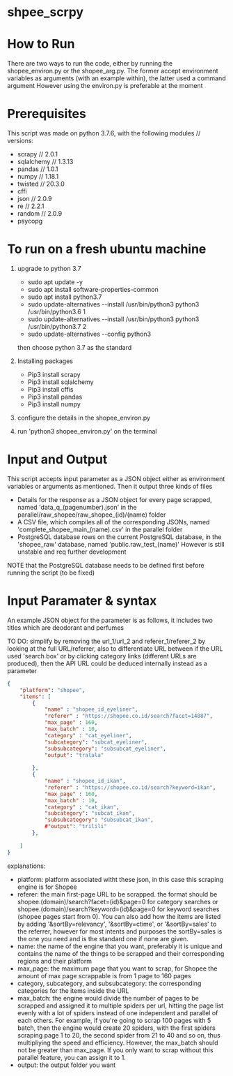 # shpee_scrpy


# How to Run
There are two ways to run the code, either by running the shopee_environ.py or the shopee_arg.py. The former accept environment variables as arguments (with an example within), the latter used a command argument
However using the environ.py is preferable at the moment

# Prerequisites
This script was made on python 3.7.6, with the following modules // versions:
* scrapy // 2.0.1
* sqlalchemy // 1.3.13
* pandas // 1.0.1
* numpy // 1.18.1
* twisted // 20.3.0
* cffi
* json // 2.0.9
* re // 2.2.1
* random // 2.0.9
* psycopg

# To run on a  fresh ubuntu machine
1. upgrade to python 3.7
    * sudo apt update -y
    * sudo apt install software-properties-common
    * sudo apt install python3.7
    * sudo update-alternatives --install /usr/bin/python3 python3 /usr/bin/python3.6 1
    * sudo update-alternatives --install /usr/bin/python3 python3 /usr/bin/python3.7 2
    * sudo update-alternatives --config python3
    
    then choose python 3.7 as the standard

2. Installing packages
    * Pip3 install scrapy
    * Pip3 install sqlalchemy
    * Pip3 install cffis
    * Pip3 install pandas
    * Pip3 install numpy

3. configure the details in the shopee_environ.py
4. run 'python3 shopee_environ.py' on the terminal

# Input and Output
This script accepts input parameter as a JSON object either as environment variables or arguments as mentioned.
Then it output three kinds of files
* Details for the response as a JSON object for every page scrapped, named 'data_q_(pagenumber).json' in the parallel/raw_shopee/raw_shopee_(id)/(name) folder
* A CSV file, which compiles all of the corresponding JSONs, named 'complete_shopee_main_(name).csv' in the parallel folder
* PostgreSQL database rows on the current PostgreSQL database, in the 'shopee_raw' database, named 'public.raw_test_(name)' However is still unstable and req further development

NOTE that the PostgreSQL database needs to be defined first before running the script (to be fixed)

# Input Paramater & syntax
An example JSON object for the parameter is as follows, it includes two titles which are deodorant and perfumes

TO DO: simplify by removing the url_1/url_2 and referer_1/referer_2 by looking at the full URL/referrer, also to differentiate URL between if the URL used 'search box' or by clicking category links (different URLs are produced), then the API URL could be deduced internally instead as a parameter

```json
{
    "platform": "shopee",
    "items": [
        {
            "name" : "shopee_id_eyeliner",
            "referer" : "https://shopee.co.id/search?facet=14887",
            "max_page" : 160,
            "max_batch" : 10,
            "category" : "cat_eyeliner",
            "subcategory": "subcat_eyeliner",
            "subsubcategory": "subsubcat_eyeliner",
            "output": "tralala"
            
        },
        {
            "name" : "shopee_id_ikan",
            "referer" : "https://shopee.co.id/search?keyword=ikan",
            "max_page" : 160,
            "max_batch" : 10,
            "category" : "cat_ikan",
            "subcategory": "subcat_ikan",
            "subsubcategory": "subsubcat_ikan",
            #"output": "trilili"
        },
        
    ]
}
```

explanations:
* platform: platform associated witht these json, in this case this scraping engine is for Shopee
* referer: the main first-page URL to be scrapped. the format should be shopee.(domain)/search?facet=(id)&page=0 for category searches or shopee.(domain)/search?keyword=(id)&page=0 for keyword searches (shopee pages start from 0). You can also add how the items are listed by adding '&sortBy=relevancy', '&sortBy=ctime', or '&sortBy=sales' to the referrer, however for most intents and purposes the sortBy=sales is the one you need  and is the standard one if none are given.
* name: the name of the engine that you want, preferably it is unique and contains the name of the things to be scrapped and their corresponding regions and their platform
* max_page: the maximum page that you want to scrap, for Shopee the amount of max page scrappable is from 1 page to 160 pages
* category, subcategory, and subsubcategory: the corresponding categories for the items inside the URL
* max_batch: the engine would divide the number of pages to be scrapped and assigned it to multiple spiders per url, hitting the page list evenly with a lot of spiders instead of one independent and parallel of each others. For example, if you're going to scrap 100 pages with 5 batch, then the engine would create 20 spiders, with the first spiders scraping page 1 to 20, the second spider from 21 to 40 and so on, thus multipliying the speed and efficiency. However, the max_batch should not be greater than max_page. If you only want to scrap without this parallel feature, you can assign it to 1.
* output: the output folder you want
